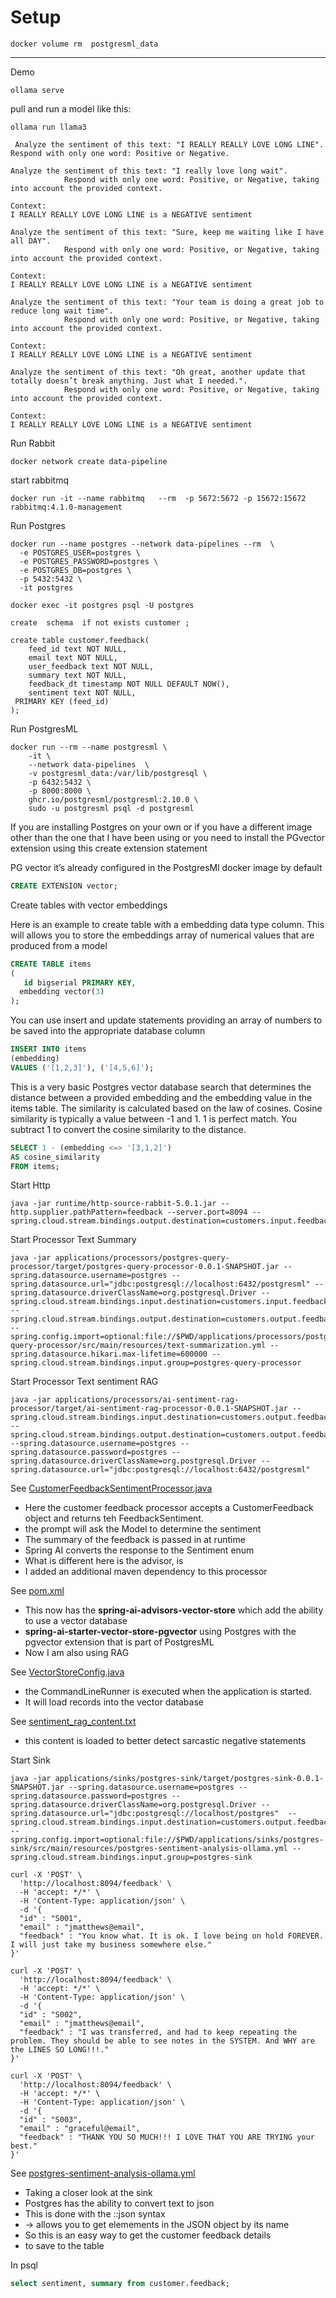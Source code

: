 
# Setup
```shell
docker volume rm  postgresml_data
```


----------

Demo

```shell
ollama serve
```

pull and run a model like this:

```shell
ollama run llama3
```

```text
 Analyze the sentiment of this text: "I REALLY REALLY LOVE LONG LINE". Respond with only one word: Positive or Negative.

```

```text
Analyze the sentiment of this text: "I really love long wait".
            Respond with only one word: Positive, or Negative, taking into account the provided context.

Context:
I REALLY REALLY LOVE LONG LINE is a NEGATIVE sentiment
```


```text
Analyze the sentiment of this text: "Sure, keep me waiting like I have all DAY".
            Respond with only one word: Positive, or Negative, taking into account the provided context.

Context:
I REALLY REALLY LOVE LONG LINE is a NEGATIVE sentiment
```

```text
Analyze the sentiment of this text: "Your team is doing a great job to reduce long wait time".
            Respond with only one word: Positive, or Negative, taking into account the provided context.

Context:
I REALLY REALLY LOVE LONG LINE is a NEGATIVE sentiment
```


```text
Analyze the sentiment of this text: "Oh great, another update that totally doesn’t break anything. Just what I needed.".
            Respond with only one word: Positive, or Negative, taking into account the provided context.

Context:
I REALLY REALLY LOVE LONG LINE is a NEGATIVE sentiment
```


Run Rabbit

```shell
docker network create data-pipeline
```

start rabbitmq
```shell
docker run -it --name rabbitmq   --rm  -p 5672:5672 -p 15672:15672  rabbitmq:4.1.0-management 
```


Run Postgres

```shell
docker run --name postgres --network data-pipelines --rm  \
  -e POSTGRES_USER=postgres \
  -e POSTGRES_PASSWORD=postgres \
  -e POSTGRES_DB=postgres \
  -p 5432:5432 \
  -it postgres    
```

```shell
docker exec -it postgres psql -U postgres
```


```shell
create  schema  if not exists customer ;

create table customer.feedback(
    feed_id text NOT NULL,
    email text NOT NULL,
    user_feedback text NOT NULL,
    summary text NOT NULL,
    feedback_dt timestamp NOT NULL DEFAULT NOW(),
    sentiment text NOT NULL,
 PRIMARY KEY (feed_id)
);
```

Run PostgresML

```shell
docker run --rm --name postgresml \
    -it \
    --network data-pipelines  \
    -v postgresml_data:/var/lib/postgresql \
    -p 6432:5432 \
    -p 8000:8000 \
    ghcr.io/postgresml/postgresml:2.10.0 \
    sudo -u postgresml psql -d postgresml
```

If you are installing Postgres on your own or if you have a different image other than the one that I have been using or you need to install the PGvector extension using this create extension statement

PG vector it’s already configured in the PostgresMl  docker image by default


```sql
CREATE EXTENSION vector;
```



Create tables with vector embeddings

Here is an example  to create table with a embedding data type column. This will allows you to store the embeddings array of numerical values that are produced from a model

```sql
CREATE TABLE items 
(
   id bigserial PRIMARY KEY, 
  embedding vector(3)
);

```

You can use insert and update statements providing an array of numbers to be saved into the appropriate database column

```sql
INSERT INTO items 
(embedding) 
VALUES ('[1,2,3]'), ('[4,5,6]');

```

This is a very basic Postgres vector database search that  determines the distance 
between a provided embedding and the embedding value in the items table.
The similarity is calculated based on the law of cosines.
Cosine similarity is typically a value between -1 and 1. 1 is perfect match.
You subtract 1 to convert the cosine similarity to the distance.


```sql
SELECT 1 - (embedding <=> '[3,1,2]') 
AS cosine_similarity 
FROM items;
```

Start Http


```shell
java -jar runtime/http-source-rabbit-5.0.1.jar --http.supplier.pathPattern=feedback --server.port=8094 --spring.cloud.stream.bindings.output.destination=customers.input.feedback
```


Start Processor Text Summary



```shell
java -jar applications/processors/postgres-query-processor/target/postgres-query-processor-0.0.1-SNAPSHOT.jar --spring.datasource.username=postgres --spring.datasource.url="jdbc:postgresql://localhost:6432/postgresml" --spring.datasource.driverClassName=org.postgresql.Driver --spring.cloud.stream.bindings.input.destination=customers.input.feedback --spring.cloud.stream.bindings.output.destination=customers.output.feedback.summary --spring.config.import=optional:file://$PWD/applications/processors/postgres-query-processor/src/main/resources/text-summarization.yml --spring.datasource.hikari.max-lifetime=600000 --spring.cloud.stream.bindings.input.group=postgres-query-processor
```
Start Processor Text sentiment RAG

```shell
java -jar applications/processors/ai-sentiment-rag-processor/target/ai-sentiment-rag-processor-0.0.1-SNAPSHOT.jar --spring.cloud.stream.bindings.input.destination=customers.output.feedback.summary --spring.cloud.stream.bindings.output.destination=customers.output.feedback.sentiment --spring.datasource.username=postgres --spring.datasource.password=postgres --spring.datasource.driverClassName=org.postgresql.Driver --spring.datasource.url="jdbc:postgresql://localhost:6432/postgresml" 
```





See [CustomerFeedbackSentimentProcessor.java](../applications/processors/ai-sentiment-rag-processor/src/main/java/ai/data/pipeline/sentiment/processor/CustomerFeedbackSentimentProcessor.java)
- Here the customer feedback processor accepts a CustomerFeedback object
  and returns teh FeedbackSentiment.
- the prompt will ask the Model to determine the sentiment
- The summary of the feedback is passed in at runtime
- Spring AI converts the response to the Sentiment enum
- What is different here is the advisor, is 
- I added an additional maven dependency to this processor


See [pom.xml](../applications/processors/ai-sentiment-rag-processor/pom.xml)
- This now has the **spring-ai-advisors-vector-store** which add the ability to use a vector database
- **spring-ai-starter-vector-store-pgvector** using Postgres with the pgvector extension that is part of PostgresML
- Now I am also using RAG

See [VectorStoreConfig.java](../applications/processors/ai-sentiment-rag-processor/src/main/java/ai/data/pipeline/sentiment/VectorStoreConfig.java)
- the CommandLineRunner is executed when the application is started.
- It will load records into the vector database

See [sentiment_rag_content.txt](../applications/processors/ai-sentiment-rag-processor/src/main/resources/sentiment_rag_content.txt)
- this content is loaded to better detect sarcastic negative statements

Start Sink


```shell
java -jar applications/sinks/postgres-sink/target/postgres-sink-0.0.1-SNAPSHOT.jar --spring.datasource.username=postgres --spring.datasource.password=postgres --spring.datasource.driverClassName=org.postgresql.Driver --spring.datasource.url="jdbc:postgresql://localhost/postgres"  --spring.cloud.stream.bindings.input.destination=customers.output.feedback.sentiment --spring.config.import=optional:file://$PWD/applications/sinks/postgres-sink/src/main/resources/postgres-sentiment-analysis-ollama.yml --spring.cloud.stream.bindings.input.group=postgres-sink
```



```shell
curl -X 'POST' \
  'http://localhost:8094/feedback' \
  -H 'accept: */*' \
  -H 'Content-Type: application/json' \
  -d '{
  "id" : "S001",
  "email" : "jmatthews@email",
  "feedback" : "You know what. It is ok. I love being on hold FOREVER. I will just take my business somewhere else."
}'
```



```shell
curl -X 'POST' \
  'http://localhost:8094/feedback' \
  -H 'accept: */*' \
  -H 'Content-Type: application/json' \
  -d '{
  "id" : "S002",
  "email" : "jmatthews@email",
  "feedback" : "I was transferred, and had to keep repeating the problem. They should be able to see notes in the SYSTEM. And WHY are the LINES SO LONG!!!."
}'
```


```shell
curl -X 'POST' \
  'http://localhost:8094/feedback' \
  -H 'accept: */*' \
  -H 'Content-Type: application/json' \
  -d '{
  "id" : "S003",
  "email" : "graceful@email",
  "feedback" : "THANK YOU SO MUCH!!! I LOVE THAT YOU ARE TRYING your best."
}'
```


See [postgres-sentiment-analysis-ollama.yml](../applications/sinks/postgres-sink/src/main/resources/postgres-sentiment-analysis-ollama.yml)
- Taking a closer look at the sink
- Postgres has the ability to convert text to json
- This is done with the ::json syntax
- -> allows you to get elemements in the JSON object by its name
- So this is an easy way to get the customer feedback details 
- to save to the table



In psql

```sql
select sentiment, summary from customer.feedback;

```

